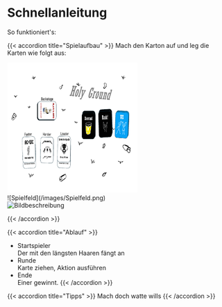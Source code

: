 # Schnellanleitung

So funktioniert's:

{{< accordion title="Spielaufbau" >}}
Mach den Karton auf und leg die Karten wie folgt aus: <br>

<img src="/static/images/Spielfeld.png" alt="Spielfeld" width="300" height="300">
<br>
![Spielfeld](/images/Spielfeld.png) 
<br>
<image src="/images/Spielfeld.png" alt="Bildbeschreibung">

{{< /accordion >}}

{{< accordion title="Ablauf" >}}
- Startspieler <br>
Der mit den längsten Haaren fängt an <br>
- Runde <br>
Karte ziehen, Aktion ausführen <br>
- Ende <br>
Einer gewinnt.
{{< /accordion >}}

{{< accordion title="Tipps" >}}
Mach doch watte wills
{{< /accordion >}}
